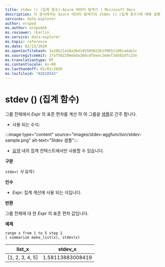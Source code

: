 ```yaml
---
title: stdev () (집계 함수)-Azure 데이터 탐색기 | Microsoft Docs
description: 이 문서에서는 Azure 데이터 탐색기의 stdev () (집계 함수)에 대해 설명 합니다.
services: data-explorer
author: orspod
ms.author: orspodek
ms.reviewer: rkarlin
ms.service: data-explorer
ms.topic: reference
ms.date: 02/13/2020
ms.openlocfilehash: 3a29621a18a364145585022b1f0651100cadab1c
ms.sourcegitcommit: 1faf502280ebda268cdfbeec2e8ef3d582dfc23e
ms.translationtype: MT
ms.contentlocale: ko-KR
ms.lasthandoff: 05/01/2020
ms.locfileid: "82618543"
---
```

# <a name="stdev-aggregation-function"></a>stdev () (집계 함수)

그룹 전체에서 *Expr* 의 표준 편차를 계산 하 여 그룹을 [샘플](https://en.wikipedia.org/wiki/Sample_%28statistics%29)로 간주 합니다. 

* 사용 되는 수식:

:::image type="content" source="images/stdev-aggfunction/stdev-sample.png" alt-text="Stdev 샘플":::

* [요약](summarizeoperator.md) 내의 집계 컨텍스트에서만 사용할 수 있습니다.

**구문**

`stdev(` *식* 요약`)`

**인수**

* *Expr*: 집계 계산에 사용 되는 식입니다. 

**반환**

그룹 전체에 대 한 *Expr* 의 표준 편차 값입니다.
 
**예제**

```kusto
range x from 1 to 5 step 1
| summarize make_list(x), stdev(x)

```

|list_x|stdev_x|
|---|---|
|[1, 2, 3, 4, 5]|1.58113883008419|